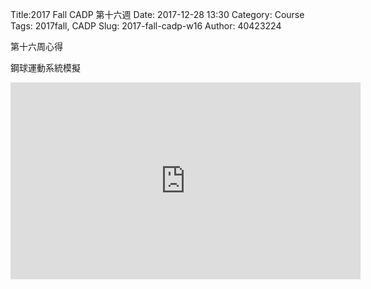 Title:2017 Fall CADP 第十六週
Date: 2017-12-28 13:30
Category: Course
Tags: 2017fall, CADP
Slug: 2017-fall-cadp-w16
Author: 40423224

第十六周心得

<!-- PELICAN_END_SUMMARY -->

鋼球運動系統模擬

<iframe width="560" height="315" src="https://www.youtube.com/embed/-W05YqvXQBI" frameborder="0" gesture="media" allow="encrypted-media" allowfullscreen></iframe>


